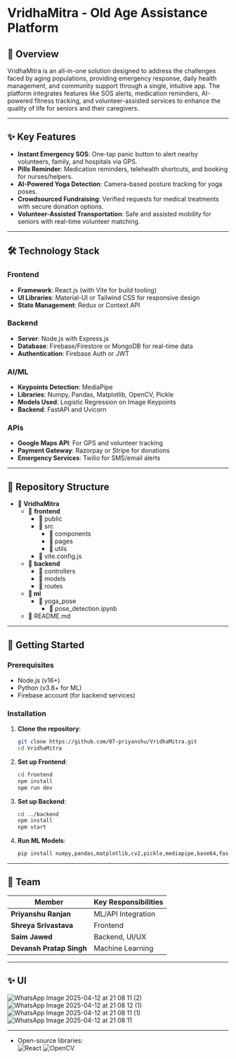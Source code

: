 # VridhaMitra - Old Age Assistance Platform

## 📌 Overview
VridhaMitra is an all-in-one solution designed to address the challenges faced by aging populations, providing emergency response, daily health management, and community support through a single, intuitive app. The platform integrates features like SOS alerts, medication reminders, AI-powered fitness tracking, and volunteer-assisted services to enhance the quality of life for seniors and their caregivers.

---

## ✨ Key Features
- **Instant Emergency SOS**: One-tap panic button to alert nearby volunteers, family, and hospitals via GPS.
- **Pills Reminder**: Medication reminders, telehealth shortcuts, and booking for nurses/helpers.
- **AI-Powered Yoga Detection**: Camera-based posture tracking for yoga poses.
- **Crowdsourced Fundraising**: Verified requests for medical treatments with secure donation options.
- **Volunteer-Assisted Transportation**: Safe and assisted mobility for seniors with real-time volunteer matching.

---

## 🛠️ Technology Stack
### Frontend
- **Framework**: React.js (with Vite for build tooling)
- **UI Libraries**: Material-UI or Tailwind CSS for responsive design
- **State Management**: Redux or Context API

### Backend
- **Server**: Node.js with Express.js
- **Database**: Firebase/Firestore or MongoDB for real-time data
- **Authentication**: Firebase Auth or JWT

### AI/ML
- **Keypoints Detection**: MediaPipe
- **Libraries**: Numpy, Pandas, Matplotlib, OpenCV, Pickle
- **Models Used**: Logistic Regression on Image Keypoints
- **Backend**: FastAPI and Uvicorn

### APIs
- **Google Maps API**: For GPS and volunteer tracking
- **Payment Gateway**: Razorpay or Stripe for donations
- **Emergency Services**: Twilio for SMS/email alerts

---

## 📂 Repository Structure
- 📂 **VridhaMitra**
  - 📂 **frontend**
    - 📂 public
    - 📂 src
      - 📂 components
      - 📂 pages
      - 📂 utils
    - 📜 vite.config.js
  - 📂 **backend**
    - 📂 controllers
    - 📂 models
    - 📂 routes
  - **📂 ml**
    - 📂 yoga_pose
      - 📜 pose_detection.ipynb
  - 📜 README.md
---

## 🚀 Getting Started
### Prerequisites
- Node.js (v16+)
- Python (v3.8+ for ML)
- Firebase account (for backend services)

### Installation
1. **Clone the repository**:
   ```bash
   git clone https://github.com/07-priyanshu/VridhaMitra.git
   cd VridhaMitra

2. **Set up Frontend**:
   ```bash
   cd frontend
   npm install
   npm run dev

3. **Set up Backend**:
   ```bash
   cd ../backend
   npm install
   npm start

3. **Run ML Models**:
   ```bash
   pip install numpy,pandas,matplotlib,cv2,pickle,mediapipe,base64,fastapi,uvicorn
---

## 🌟 Team

|     Member              |     Key Responsibilities      |
|-------------------------|-------------------------------|
| **Priyanshu Ranjan**    | ML/API Integration            |
| **Shreya Srivastava**   | Frontend                      |
| **Saim Jawed**          | Backend, UI/UX                |
| **Devansh Pratap Singh**| Machine Learning              |
---

## ✨ UI
![WhatsApp Image 2025-04-12 at 21 08 11 (2)](https://github.com/user-attachments/assets/a228a1cd-ec67-4bbc-bdc0-830ed909e029)
![WhatsApp Image 2025-04-12 at 21 08 12 (1)](https://github.com/user-attachments/assets/f7d2555e-a64a-4612-977d-663b53843e05)
![WhatsApp Image 2025-04-12 at 21 08 11 (1)](https://github.com/user-attachments/assets/52656746-3d5e-49a3-afbc-b4264fa976a3)
![WhatsApp Image 2025-04-12 at 21 08 11](https://github.com/user-attachments/assets/9b3acec7-428e-4241-ae65-8b7166feb187)

---
- Open-source libraries:  
  ![React](https://img.shields.io/badge/-React-61DAFB?logo=react&logoColor=white)
  ![OpenCV](https://img.shields.io/badge/-OpenCV-5C3EE8?logo=opencv&logoColor=white)
